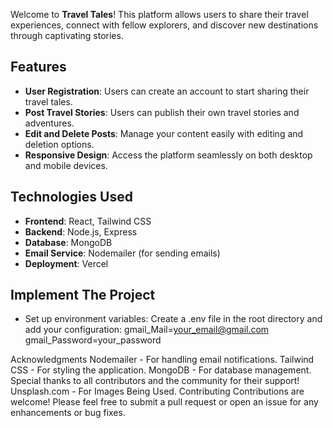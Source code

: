 Welcome to **Travel Tales**! This platform allows users to share their travel experiences, connect with fellow explorers, and discover new destinations through captivating stories.

## Features

- **User Registration**: Users can create an account to start sharing their travel tales.
- **Post Travel Stories**: Users can publish their own travel stories and adventures.
- **Edit and Delete Posts**: Manage your content easily with editing and deletion options.
- **Responsive Design**: Access the platform seamlessly on both desktop and mobile devices.

## Technologies Used

- **Frontend**: React, Tailwind CSS
- **Backend**: Node.js, Express
- **Database**: MongoDB
- **Email Service**: Nodemailer (for sending emails)
- **Deployment**: Vercel

## Implement The Project

- Set up environment variables: Create a .env file in the root directory and add your configuration:
  gmail_Mail=your_email@gmail.com
  gmail_Password=your_password

Acknowledgments
Nodemailer - For handling email notifications.
Tailwind CSS - For styling the application.
MongoDB - For database management.
Special thanks to all contributors and the community for their support!
Unsplash.com - For Images Being Used.
Contributing
Contributions are welcome! Please feel free to submit a pull request or open an issue for any enhancements or bug fixes.
